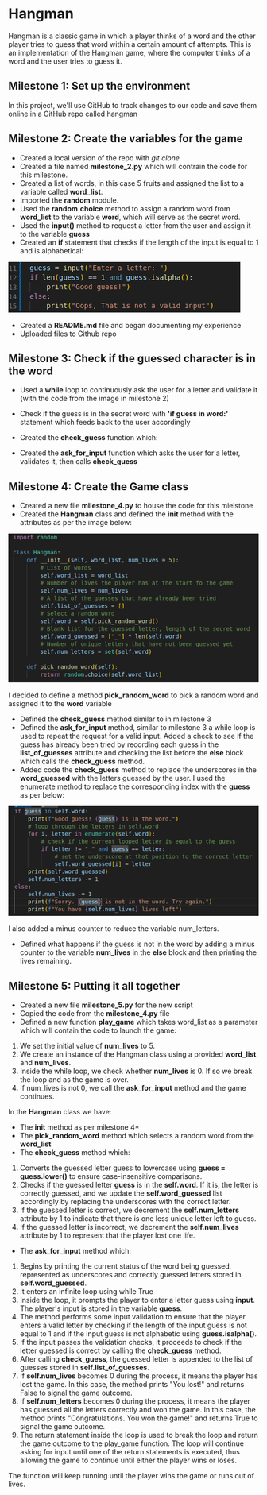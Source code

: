 # Hangman

Hangman is a classic game in which a player thinks of a word and the other player tries to guess that word within a certain amount of attempts. This is an implementation of the Hangman game, where the computer thinks of a word and the user tries to guess it.

## Milestone 1: Set up the environment

In this project, we'll use GitHub to track changes to our code and save them online in a GitHub repo called hangman

## Milestone 2: Create the variables for the game

* Created a local version of the repo with *git clone*
* Created a file named **milestone_2.py** which will contrain the code for this milestone.
* Created a list of words, in this case 5 fruits and assigned the list to a variable called **word_list**.
* Imported the **random** module.
* Used the **random.choice** method to assign a random word from **word_list** to the variable **word**, which will serve as the secret word.
* Used the **input()** method to request a letter from the user and assign it to the variable **guess**
* Created an **if** statement that checks if the length of the input is equal to 1 and is alphabetical:

![Alt text](image-1.png)

* Created a **README.md** file and began documenting my experience
* Uploaded files to Github repo

## Milestone 3: Check if the guessed character is in the word

* Used a **while** loop to continuously ask the user for a letter and validate it (with the code from the image in milestone 2)
* Check if the guess is in the secret word with **'if guess in word:'** statement which feeds back to the user accordingly
* Created the **check_guess** function which:

* Created the **ask_for_input** function which asks the user for a letter, validates it, then calls **check_guess**

## Milestone 4: Create the Game class

* Created a new file **milestone_4.py** to house the code for this mielstone
* Created the **Hangman** class and defined the **init** method with the attributes as per the image below:

![Alt text](image.png)

I decided to define a method **pick_random_word** to pick a random word and assigned it to the **word** variable
* Defined the **check_guess** method similar to in milestone 3
* Defined the **ask_for_input** method, similar to milestone 3 a while loop is used to repeat the request for a valid input. Added a check to see if the guess has already been tried by recording each guess in the **list_of_guesses** attribute and checking the list before the **else** block which calls the **check_guess** method.
* Added code the **check_guess** method to replace the underscores in the **word_guessed** with the letters guessed by the user. I used the enumerate method to replace the corresponding index with the **guess** as per below:

![Alt text](image-3.png)

I also added a minus counter to reduce the variable num_letters.
* Defined what happens if the guess is not in the word by adding a minus counter to the variable **num_lives** in the **else** block and then printing the lives remaining.

## Milestone 5: Putting it all together

* Created a new file **milestone_5.py** for the new script
* Copied the code from the **milestone_4.py** file
* Defined a new function **play_game** which takes word_list as a parameter which will contain the code to launch the game: 

1. We set the initial value of **num_lives** to 5.
2. We create an instance of the Hangman class using a provided **word_list** and **num_lives**.
3. Inside the while loop, we check whether **num_lives** is 0. If so we break the loop and as the game is over.
4. If num_lives is not 0, we call the **ask_for_input** method and the game continues.

In the **Hangman** class we have:
* The **init** method as per milestone 4* 
* The **pick_random_word** method which selects a random word from the **word_list**
* The **check_guess** method which:
1. Converts the guessed letter guess to lowercase using **guess = guess.lower()** to ensure case-insensitive comparisons.
2. Checks if the guessed letter **guess** is in the **self.word**. If it is, the letter is correctly guessed, and we update the **self.word_guessed** list accordingly by replacing the underscores with the correct letter.
3. If the guessed letter is correct, we decrement the **self.num_letters** attribute by 1 to indicate that there is one less unique letter left to guess.
4. If the guessed letter is incorrect, we decrement the **self.num_lives** attribute by 1 to represent that the player lost one life.

* The **ask_for_input** method which:
1. Begins by printing the current status of the word being guessed, represented as underscores and correctly guessed letters stored in **self.word_guessed**.
2. It enters an infinite loop using while True
3. Inside the loop, it prompts the player to enter a letter guess using **input**. The player's input is stored in the variable **guess**.
4. The method performs some input validation to ensure that the player enters a valid letter by checking if the length of the input guess is not equal to 1 and if the input guess is not alphabetic using **guess.isalpha()**.
5. If the input passes the validation checks, it proceeds to check if the letter guessed is correct by calling the **check_guess** method.
6. After calling **check_guess**, the guessed letter is appended to the list of guesses stored in **self.list_of_guesses**.
7. If **self.num_lives** becomes 0 during the process, it means the player has lost the game. In this case, the method prints "You lost!" and returns False to signal the game outcome.
8. If **self.num_letters** becomes 0 during the process, it means the player has guessed all the letters correctly and won the game. In this case, the method prints "Congratulations. You won the game!" and returns True to signal the game outcome.
9. The return statement inside the loop is used to break the loop and return the game outcome to the play_game function. The loop will continue asking for input until one of the return statements is executed, thus allowing the game to continue until either the player wins or loses.

The function will keep running until the player wins the game or runs out of lives.
